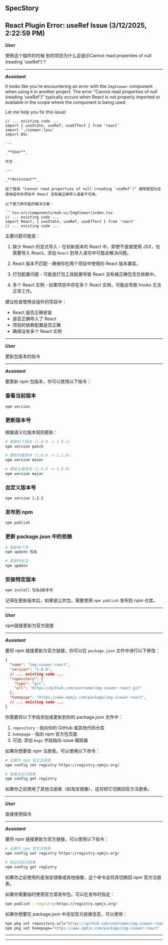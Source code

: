 ## SpecStory

## React Plugin Error: useRef Issue (3/12/2025, 2:22:59 PM)

_**User**_

使用这个插件的时候  别的项目为什么会提示Cannot read properties of null (reading 'useRef')？

---

_**Assistant**_

It looks like you're encountering an error with the `ImgViewer` component when using it in another project. The error "Cannot read properties of null (reading 'useRef')" typically occurs when React is not properly imported or available in the scope where the component is being used.

Let me help you fix this issue:

```tsx:src/components/muk-ui/ImgViewer/index.tsx
// ... existing code ...
import { useState, useRef, useEffect } from 'react'
import './viewer.less'
import BSc

---

_**User**_

中文

---

_**Assistant**_

这个错误 "Cannot read properties of null (reading 'useRef')" 通常是因为在使用组件的项目中 React 没有被正确导入或者不可用。

以下是几种可能的解决方案：

```tsx:src/components/muk-ui/ImgViewer/index.tsx
// ... existing code ...
import React, { useState, useRef, useEffect } from 'react'
// ... existing code ...
```

主要问题可能是：

1. 缺少 React 的显式导入 - 在较新版本的 React 中，即使不直接使用 JSX，也需要导入 React。添加 `React` 到导入语句中可能会解决问题。

2. React 版本不匹配 - 确保你在两个项目中使用的 React 版本兼容。

3. 打包配置问题 - 可能是打包工具配置导致 React 没有被正确包含在依赖中。

4. 多个 React 实例 - 如果项目中存在多个 React 实例，可能会导致 hooks 无法正常工作。

建议检查使用该组件的项目中：
- React 是否正确安装
- 是否正确导入了 React
- 项目的依赖配置是否正确
- 确保没有多个 React 实例

---

_**User**_

更新包版本的指令

---

_**Assistant**_

要更新 npm 包版本，你可以使用以下指令：

### 查看当前版本
```bash
npm version
```

### 更新版本号
根据语义化版本规则更新：

```bash
# 更新补丁版本 (1.0.0 -> 1.0.1)
npm version patch

# 更新次要版本 (1.0.0 -> 1.1.0)
npm version minor

# 更新主要版本 (1.0.0 -> 2.0.0)
npm version major
```

### 自定义版本号
```bash
npm version 1.2.3
```

### 发布到 npm
```bash
npm publish
```

### 更新 package.json 中的依赖
```bash
# 更新单个包
npm update 包名

# 更新所有包
npm update
```

### 安装特定版本
```bash
npm install 包名@版本号
```

记得在更新版本后，如果是公共包，需要使用 `npm publish` 发布到 npm 仓库。

---

_**User**_

npm链接更新为官方链接

---

_**Assistant**_



要将 npm 链接更新为官方链接，你可以在 `package.json` 文件中进行以下修改：

```json:image-viewer-react/package.json
{
  "name": "img-viewer-react",
  "version": "1.0.8",
  // ... existing code ...
  "repository": {
    "type": "git",
    "url": "https://github.com/username/img-viewer-react.git"
  },
  "homepage": "https://www.npmjs.com/package/img-viewer-react",
  // ... existing code ...
}
```

你需要将以下字段添加或更新到你的 package.json 文件中：

1. `repository` - 指向你的 GitHub 或其他代码仓库
2. `homepage` - 指向 npm 官方包页面
3. 可选: 添加 `bugs` 字段指向 issue 跟踪器

如果你想更改 npm 注册表，可以使用以下命令：

```bash
# 设置为 npm 官方注册表
npm config set registry https://registry.npmjs.org/

# 查看当前注册表
npm config get registry
```

如果你之前使用了其他注册表（如淘宝镜像），这将把它切换回官方注册表。

---

_**User**_

直接使用指令

---

_**Assistant**_



要将 npm 链接更新为官方链接，可以使用以下指令：

```bash
# 设置为 npm 官方注册表
npm config set registry https://registry.npmjs.org/

# 验证当前注册表
npm config get registry
```

如果你之前使用的是淘宝镜像或其他镜像，这个命令会将其切换回 npm 官方注册表。

如果你需要临时使用官方源发布包，可以在发布时指定：

```bash
npm publish --registry=https://registry.npmjs.org/
```

如果你想要在 package.json 中添加官方链接信息，可以使用：

```bash
npm pkg set repository.url="https://github.com/username/img-viewer-react.git"
npm pkg set homepage="https://www.npmjs.com/package/img-viewer-react"
```

---



---

